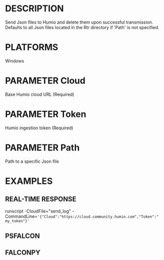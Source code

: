 # DESCRIPTION
Send Json files to Humio and delete them upon successful transmission. Defaults to all Json files located in
the Rtr directory if 'Path' is not specified.

# PLATFORMS
Windows

# PARAMETER Cloud
Base Humio cloud URL (Required)

# PARAMETER Token
Humio ingestion token (Required)

# PARAMETER Path
Path to a specific Json file

# EXAMPLES

## REAL-TIME RESPONSE
runscript -CloudFile="send_log" -CommandLine=```'{"Cloud":"https://cloud.community.humio.com","Token":"my_token"}'```

## PSFALCON

## FALCONPY
